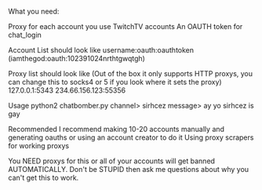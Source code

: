What you need:

   Proxy for each account you use
   TwitchTV accounts
   An OAUTH token for chat_login

Account List should look like
   username:oauth:oauthtoken (iamthegod:oauth:102391024nrthtgwqtgh)

Proxy list should look like (Out of the box it only supports HTTP proxys, you can change this to socks4 or 5 if you look where it sets the proxy)
   127.0.0.1:5343
   234.66.156.123:55356

Usage
   python2 chatbomber.py
   channel> sirhcez
   message> ay yo sirhcez is gay

Recommended
I recommend making 10-20 accounts manually and generating oauths or using an account creator to do it
Using proxy scrapers for working proxys

You NEED proxys for this or all of your accounts will get banned AUTOMATICALLY. Don't be STUPID then ask me questions about why you can't get this to work.
